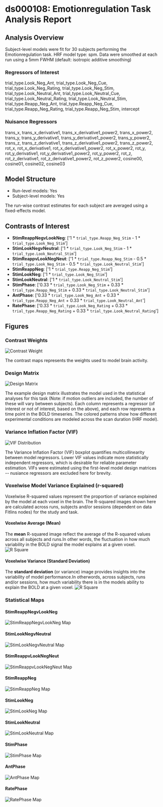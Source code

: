 # ds000108: Emotionregulation Task Analysis Report
## Analysis Overview
Subject-level models were fit for 30 subjects performing the Emotionregulation task.
HRF model type: spm. Data were smoothed at each run using a 5mm FWHM (default: isotropic additive smoothing)
### Regressors of Interest
trial_type.Look_Neg_Ant, trial_type.Look_Neg_Cue, trial_type.Look_Neg_Rating, trial_type.Look_Neg_Stim, trial_type.Look_Neutral_Ant, trial_type.Look_Neutral_Cue, trial_type.Look_Neutral_Rating, trial_type.Look_Neutral_Stim, trial_type.Reapp_Neg_Ant, trial_type.Reapp_Neg_Cue, trial_type.Reapp_Neg_Rating, trial_type.Reapp_Neg_Stim, intercept
### Nuisance Regressors
trans_x, trans_x_derivative1, trans_x_derivative1_power2, trans_x_power2, trans_y, trans_y_derivative1, trans_y_derivative1_power2, trans_y_power2, trans_z, trans_z_derivative1, trans_z_derivative1_power2, trans_z_power2, rot_x, rot_x_derivative1, rot_x_derivative1_power2, rot_x_power2, rot_y, rot_y_derivative1, rot_y_derivative1_power2, rot_y_power2, rot_z, rot_z_derivative1, rot_z_derivative1_power2, rot_z_power2, cosine00, cosine01, cosine02, cosine03
## Model Structure
- Run-level models: Yes
- Subject-level models: Yes

The run-wise contrast estimates for each subject are averaged using a fixed-effects model.
## Contrasts of Interest
- **StimReappNegvLookNeg**: ['1 * `trial_type.Reapp_Neg_Stim` - 1 * `trial_type.Look_Neg_Stim`']
- **StimLookNegvNeutral**: ['1 * `trial_type.Look_Neg_Stim` - 1 * `trial_type.Look_Neutral_Stim`']
- **StimReappvLookNegNeut**: ['1 * `trial_type.Reapp_Neg_Stim` - 0.5 * `trial_type.Look_Neg_Stim` - 0.5 * `trial_type.Look_Neutral_Stim`']
- **StimReappNeg**: ['1 * `trial_type.Reapp_Neg_Stim`']
- **StimLookNeg**: ['1 * `trial_type.Look_Neg_Stim`']
- **StimLookNeutral**: ['1 * `trial_type.Look_Neutral_Stim`']
- **StimPhase**: ['0.33 * `trial_type.Look_Neg_Stim` + 0.33 * `trial_type.Reapp_Neg_Stim` + 0.33 * `trial_type.Look_Neutral_Stim`']
- **AntPhase**: ['0.33 * `trial_type.Look_Neg_Ant` + 0.33 * `trial_type.Reapp_Neg_Ant` + 0.33 * `trial_type.Look_Neutral_Ant`']
- **RatePhase**: ['0.33 * `trial_type.Look_Neg_Rating` + 0.33 * `trial_type.Reapp_Neg_Rating` + 0.33 * `trial_type.Look_Neutral_Rating`']

## Figures

### Contrast Weights
![Contrast Weight](./imgs/ds000108_task-Emotionregulation_contrast-matrix.svg)

The contrast maps represents the weights used to model brain activity.

### Design Matrix
![Design Matrix](./imgs/ds000108_task-Emotionregulation_design-matrix.svg)

The example design matrix illustrates the model used in the statistical analyses for this task (Note: if motion outliers are included, the number of these will vary between subjects). Each column represents a regressor (of interest or not of interest, based on the above), and each row represents a time point in the BOLD timeseries. The colored patterns show how different experimental conditions are modeled across the scan duration (HRF model).

### Variance Inflation Factor (VIF)
![VIF Distribution](./imgs/ds000108_task-Emotionregulation_vif-boxplot.png)

The Variance Inflation Factor (VIF) boxplot quantifies multicollinearity between model regressors. Lower VIF values indicate more statistically independent regressors, which is desirable for reliable parameter estimation. VIFs were estimated using the first-level model design matrices -- nusiance regressors are excluded here for brevity.

### Voxelwise Model Variance Explained (r-squared)
Voxelwise R-squared values represent the proportion of variance explained by the model at each voxel in the brain. The R-squared images shown here are calculated across runs, subjects and/or sessions (dependent on data Fitlins nodes) for the study and task.

#### Voxelwise Average (Mean)
The **mean** R-squared image reflect the average of the R-squared values across all subjects and runs.In other words, the fluctuation in how much variability in the BOLD signal the model explains at a given voxel.
![R Square](./imgs/ds000108_task-Emotionregulation_rsquare-mean.png)

#### Voxelwise Variance (Standard Deviation)
The **standard deviation** (or variance) image provides insights into the variability of model performance.In otherwords, across subjects, runs and/or sessions, how much variability there is in the models ability to explain the BOLD at a given voxel.
![R Square](./imgs/ds000108_task-Emotionregulation_rsquare-std.png)

### Statistical Maps

#### StimReappNegvLookNeg
![StimReappNegvLookNeg Map](./imgs/ds000108_task-Emotionregulation_contrast-StimReappNegvLookNeg_map.png)

#### StimLookNegvNeutral
![StimLookNegvNeutral Map](./imgs/ds000108_task-Emotionregulation_contrast-StimLookNegvNeutral_map.png)

#### StimReappvLookNegNeut
![StimReappvLookNegNeut Map](./imgs/ds000108_task-Emotionregulation_contrast-StimReappvLookNegNeut_map.png)

#### StimReappNeg
![StimReappNeg Map](./imgs/ds000108_task-Emotionregulation_contrast-StimReappNeg_map.png)

#### StimLookNeg
![StimLookNeg Map](./imgs/ds000108_task-Emotionregulation_contrast-StimLookNeg_map.png)

#### StimLookNeutral
![StimLookNeutral Map](./imgs/ds000108_task-Emotionregulation_contrast-StimLookNeutral_map.png)

#### StimPhase
![StimPhase Map](./imgs/ds000108_task-Emotionregulation_contrast-StimPhase_map.png)

#### AntPhase
![AntPhase Map](./imgs/ds000108_task-Emotionregulation_contrast-AntPhase_map.png)

#### RatePhase
![RatePhase Map](./imgs/ds000108_task-Emotionregulation_contrast-RatePhase_map.png)
